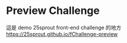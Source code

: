 Preview Challenge
=====

這是 demo 25sprout front-end challenge 的地方 https://25sprout.github.io/fChallenge-preview
